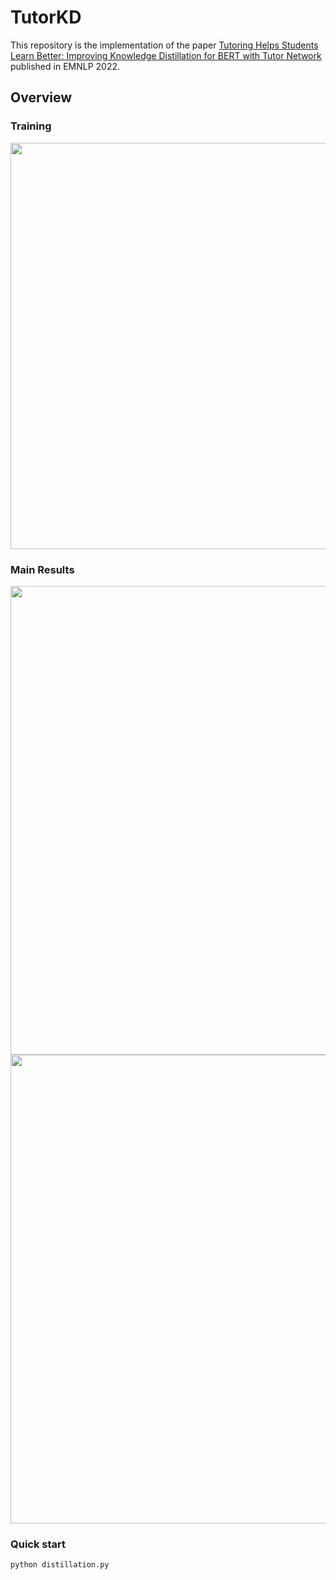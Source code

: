 # TutorKD

This repository is the implementation of the paper [Tutoring Helps Students Learn Better: Improving Knowledge Distillation for BERT with Tutor Network](https://preview.aclanthology.org/emnlp-22-ingestion/2022.emnlp-main.498/) published in EMNLP 2022.

## Overview
### Training
<img src="./figures/tutor-kd.png" width="650"/>

### Main Results
<img src="./figures/results.png" width="750"/>
<img src="./figures/results_extreme.png" width="750"/>

### Quick start
```
python distillation.py
```
